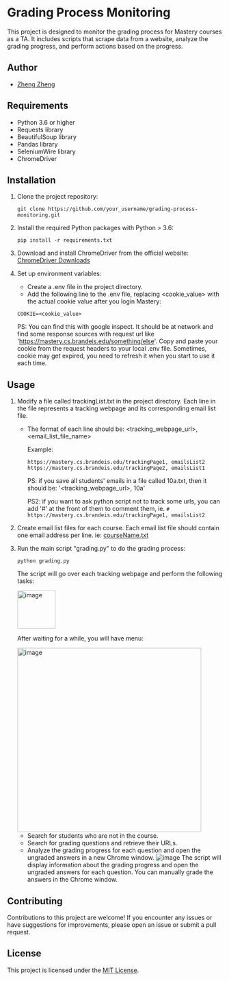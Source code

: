 # Grading Process Monitoring

This project is designed to monitor the grading process for Mastery courses as a TA. It includes scripts that scrape data from a website, analyze the grading progress, and perform actions based on the progress.

## Author

- [Zheng Zheng](https://github.com/zz9tf)

## Requirements

- Python 3.6 or higher
- Requests library
- BeautifulSoup library
- Pandas library
- SeleniumWire library
- ChromeDriver

## Installation

1. Clone the project repository:

   ```
   git clone https://github.com/your_username/grading-process-monitoring.git
   ```
2. Install the required Python packages with Python > 3.6:
    ```
    pip install -r requirements.txt
    ```

3. Download and install ChromeDriver from the official website: [ChromeDriver Downloads](https://sites.google.com/chromium.org/driver/?pli=1)

4. Set up environment variables:
    - Create a .env file in the project directory.
    - Add the following line to the .env file, replacing <cookie_value> with the actual cookie value after you login Mastery:
    ```
    COOKIE=<cookie_value>
    ```
    
    PS: You can find this with google inspect. It should be at network and find some response sources with request url like 'https://mastery.cs.brandeis.edu/something/else'. Copy and paste your cookie from the request headers to your local .env file. Sometimes, cookie may get expired, you need to refresh it when you start to use it each time.
    
## Usage
1. Modify a file called trackingList.txt in the project directory. Each line in the file represents a tracking webpage and its corresponding email list file.

   - The format of each line should be: <tracking_webpage_url>, <email_list_file_name>  
    
     Example:

     ```
     https://mastery.cs.brandeis.edu/trackingPage1, emailsList2
     https://mastery.cs.brandeis.edu/trackingPage2, emailsList1
     ```

     PS: if you save all students' emails in a file called 10a.txt, then it should be: '<tracking_webpage_url>, 10a'
     
     PS2: if you want to ask python script not to track some urls, you can add '#' at the front of them to comment them, ie. `# https://mastery.cs.brandeis.edu/trackingPage1, emailsList2`
  
2. Create email list files for each course. Each email list file should contain one email address per line. ie: [courseName.txt](https://github.com/zz9tf/grading-helper/blob/main/courseName.txt)
3. Run the main script "grading.py" to do the grading process:
    ```
    python grading.py
    ```
    The script will go over each tracking webpage and perform the following tasks:

      <img width="89" alt="image" src="https://github.com/zz9tf/grading-helper/assets/77183284/5154aca9-d1b6-4c89-8185-33f37861a5ed">
      
      After waiting for a while, you will have menu:

      <img width="430" alt="image" src="https://github.com/zz9tf/grading-helper/assets/77183284/a9f7332e-66aa-494e-b16f-b151d752bb34">
      
      - Search for students who are not in the course.
      - Search for grading questions and retrieve their URLs.
      - Analyze the grading progress for each question and open the ungraded answers in a new Chrome window.
      ![image](https://github.com/zz9tf/grading-helper/assets/77183284/78670940-8a95-4133-8eb7-41a9085a2b4d)
    The script will display information about the grading progress and open the ungraded answers for each question. You can manually grade the answers in the Chrome window.

## Contributing
Contributions to this project are welcome! If you encounter any issues or have suggestions for improvements, please open an issue or submit a pull request.

## License
This project is licensed under the [MIT License](https://github.com/zz9tf/grading-helper/blob/main/LICENSE).
